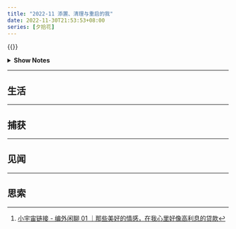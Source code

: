 ```yaml
---
title: "2022-11 添置、清理与重启的我"
date: 2022-11-30T21:53:53+08:00
series: [夕拾花]
---
```


{{<music url="https://audio.xmcdn.com/storages/4d72-audiofreehighqps/69/49/GKwRIDoGtBSWAa1EBQGG-4u-.m4a" name="编外闲聊 01｜那些美好的情感，在我心里好像高利息的贷款" artist="不把天聊si" cover="https://image-host-1255524710.cos.ap-beijing.myqcloud.com/img/20221016184741.png" mutex=false >}}

<details>
  <summary><b>Show Notes</b></summary>

> 那些让人印象深刻的喜欢，特别在哪里？  
> 因为那些喜欢，我们有了怎样的改变？[^ref1]

</details>

[^ref1]: [小宇宙链接 - 编外闲聊 01 ｜那些美好的情感，在我心里好像高利息的贷款](https://www.xiaoyuzhoufm.com/episode/62de515292f0689a31f506fc)

---

## 生活

---

## 捕获

---

## 见闻

---

## 思索
